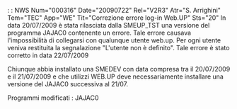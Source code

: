  :  : NWS Num="000316" Date="20090722" Rel="V2R3" Atr="S. Arrighini" Tem="TEC" App="WE" Tit="Correzione errore log-in Web.UP" Sts="20"
In data 20/07/2009 è stata rilasciata dalla SMEUP_TST una versione del programma JAJAC0 contenente
un errore.
Tale errore causava l'impossibilità di collegarsi con qualunque utente web.up. Per ogni utente veniva restituita la segnalazione "L'utente non è definito".
Tale errore è stato corretto in data 22/07/2009

Chiunque abbia installato una SMEDEV con data compresa tra il 20/07/2009 e il 21/07/2009 e che utilizzi WEB.UP deve necessariamente installare una versione del JAJAC0 successiva al 21/07.

Programmi modificati : 
JAJAC0

